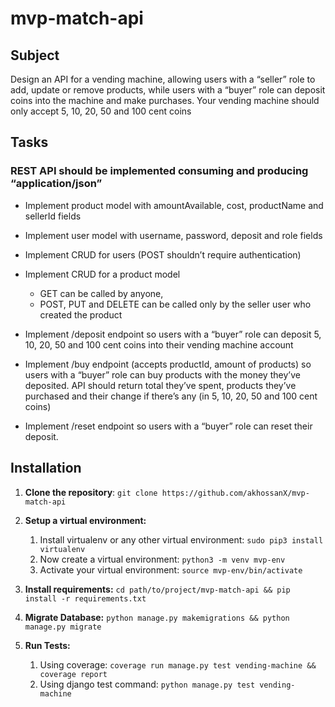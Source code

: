 # mvp-match-api

## Subject

Design an API for a vending machine, allowing users with a “seller” role to add, update or remove products,
while users with a “buyer” role can deposit coins into the machine and make purchases.
Your vending machine should only accept 5, 10, 20, 50 and 100 cent coins

## Tasks

### REST API should be implemented consuming and producing “application/json”

* Implement product model with amountAvailable, cost, productName and sellerId fields

* Implement user model with username, password, deposit and role fields

* Implement CRUD for users (POST shouldn’t require authentication)

* Implement CRUD for a product model
  * GET can be called by anyone,
  * POST, PUT and DELETE can be called only by the seller user who created the product

* Implement /deposit endpoint so users with a “buyer” role can deposit 5, 10, 20, 50 and 100 cent coins into their vending machine account

* Implement /buy endpoint (accepts productId, amount of products) so users with a “buyer” role can buy products with the money they’ve deposited.
    API should return total they’ve spent, products they’ve purchased and their change if there’s any (in 5, 10, 20, 50 and 100 cent coins)

* Implement /reset endpoint so users with a “buyer” role can reset their deposit.

## Installation

1. **Clone the repository**: `git clone https://github.com/akhossanX/mvp-match-api`

2. **Setup a virtual environment:**
   1. Install virtualenv or any other virtual environment:  `sudo pip3 install virtualenv`
   2. Now create a virtual environment: `python3 -m venv mvp-env` 
   3. Activate your virtual environment: `source mvp-env/bin/activate`
   
3. **Install requirements:** `cd path/to/project/mvp-match-api && pip install -r requirements.txt`
4. **Migrate Database:** `python manage.py makemigrations && python manage.py migrate`
5. **Run Tests:**
   1. Using coverage: `coverage run manage.py test vending-machine && coverage report`
   2. Using django test command: `python manage.py test vending-machine`
    
